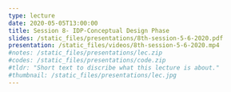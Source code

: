 ```yaml
---
type: lecture
date: 2020-05-05T13:00:00
title: Session 8- IDP-Conceptual Design Phase
slides: /static_files/presentations/8th-session-5-6-2020.pdf
presentation: /static_files/videos/8th-session-5-6-2020.mp4
#notes: /static_files/presentations/lec.zip
#codes: /static_files/presentations/code.zip
#tldr: "Short text to discribe what this lecture is about."
#thumbnail: /static_files/presentations/lec.jpg
---
```

